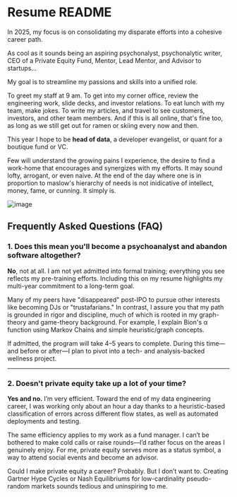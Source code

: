 # Resume README

In 2025, my focus is on consolidating my disparate efforts into a cohesive career path.

As cool as it sounds being an aspiring psychonalyst, psychonalytic writer, CEO of a Private Equity Fund, Mentor, Lead Mentor, and Advisor to startups...

My goal is to streamline my passions and skills into a unified role.

To greet my staff at 9 am. To get into my corner office, review the engineering work, slide decks, and investor relations. To eat lunch with my team, make jokes. To write my articles, and travel to see customers, investors, and other team members. And if this is all online, that's fine too, as long as we still get out for ramen or skiing every now and then.

This year I hope to be **head of data**, a developer evangelist, or quant for a boutique fund or VC.

Few will understand the growing pains I experience, the desire to find a work-home that encourages and synergizes with my efforts. It may sound lofty, arrogant, or even naive. At the end of the day where one is in proportion to maslow's hierarchy of needs is not inidicative of intellect, money, fame, or cunning. It simply is. 

![image](https://external-content.duckduckgo.com/iu/?u=https%3A%2F%2Fparsadi.com%2Fwp-content%2Fuploads%2F2022%2F05%2FMaslows-Hierarchy-of-Needs.jpg&f=1&nofb=1&ipt=6b9dbf0bafbca65ad85d09e45c706f49e39f7829045d1eeea9600b93f338fbd1&ipo=images)

## Frequently Asked Questions (FAQ)

### 1. Does this mean you'll become a psychoanalyst and abandon software altogether?

**No**, not at all. I am not yet admitted into formal training; everything you see reflects my pre-training efforts. Including this on my resume highlights my multi-year commitment to a long-term goal.  

Many of my peers have "disappeared" post-IPO to pursue other interests like becoming DJs or "trustafarians." In contrast, I assure you that my path is grounded in rigor and discipline, much of which is rooted in my graph-theory and game-theory background. For example, I explain Bion's α function using Markov Chains and simple heuristic/graph concepts.

If admitted, the program will take 4–5 years to complete. During this time—and before or after—I plan to pivot into a tech- and analysis-backed wellness project.

---

### 2. Doesn't private equity take up a lot of your time?

**Yes and no.** I’m very efficient. Toward the end of my data engineering career, I was working only about an hour a day thanks to a heuristic-based classification of errors across different flow states, as well as automated deployments and testing.

The same efficiency applies to my work as a fund manager. I can’t be bothered to make cold calls or raise rounds—I’d rather focus on the areas I genuinely enjoy. For me, private equity serves more as a status symbol, a way to attend social events and become an advisor.  

Could I make private equity a career? Probably. But I don’t want to. Creating Gartner Hype Cycles or Nash Equilibriums for low-cardinality pseudo-random markets sounds tedious and uninspiring to me.

